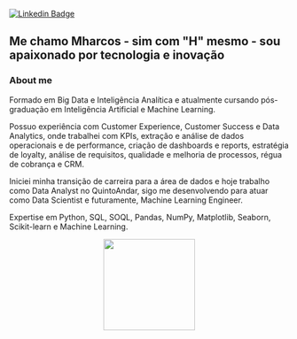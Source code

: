 [![Linkedin Badge](https://img.shields.io/badge/-LinkedIn-blue?style=flat-square&logo=Linkedin&logoColor=white&link=https://www.linkedin.com/in/mharcoshungria/)](https://www.linkedin.com/in/mharcoshungria/)

## Me chamo Mharcos - sim com "H" mesmo - sou apaixonado por tecnologia e inovação
  
### About me

Formado em Big Data e Inteligência Analítica e atualmente cursando pós-graduação em Inteligência Artificial e Machine Learning.

Possuo experiência com Customer Experience, Customer Success e Data Analytics, onde trabalhei com KPIs, extração e análise de dados operacionais e de performance, criação de dashboards e reports, estratégia de loyalty, análise de requisitos, qualidade e melhoria de processos, régua de cobrança e CRM.

Iniciei minha transição de carreira para a área de dados e hoje trabalho como Data Analyst no QuintoAndar, sigo me desenvolvendo para atuar como Data Scientist e futuramente, Machine Learning Engineer.

Expertise em Python, SQL, SOQL, Pandas, NumPy, Matplotlib, Seaborn, Scikit-learn e Machine Learning.

<b>

  <p align="center">
  <a href="https://github.com/anuraghazra/github-readme-stats">
    <img
      align="center"
      height="165"
      src="https://github-readme-stats.vercel.app/api?username=mharcoshungria&count_private=true&show_icons=true&custom_title=Github%20Status&hide=issues&theme=radical"
    />
  </a>
</p>
